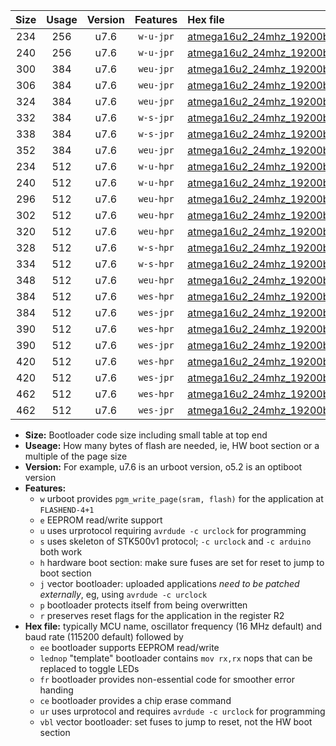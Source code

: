 |Size|Usage|Version|Features|Hex file|
|:-:|:-:|:-:|:-:|:--|
|234|256|u7.6|`w-u-jpr`|[atmega16u2_24mhz_19200bps_ur_vbl.hex](https://raw.githubusercontent.com/stefanrueger/urboot/main//atmega16u2_24mhz_19200bps_ur_vbl.hex)|
|240|256|u7.6|`w-u-jpr`|[atmega16u2_24mhz_19200bps_lednop_ur_vbl.hex](https://raw.githubusercontent.com/stefanrueger/urboot/main//atmega16u2_24mhz_19200bps_lednop_ur_vbl.hex)|
|300|384|u7.6|`weu-jpr`|[atmega16u2_24mhz_19200bps_ee_ur_vbl.hex](https://raw.githubusercontent.com/stefanrueger/urboot/main//atmega16u2_24mhz_19200bps_ee_ur_vbl.hex)|
|306|384|u7.6|`weu-jpr`|[atmega16u2_24mhz_19200bps_ee_lednop_ur_vbl.hex](https://raw.githubusercontent.com/stefanrueger/urboot/main//atmega16u2_24mhz_19200bps_ee_lednop_ur_vbl.hex)|
|324|384|u7.6|`weu-jpr`|[atmega16u2_24mhz_19200bps_ee_lednop_fr_ur_vbl.hex](https://raw.githubusercontent.com/stefanrueger/urboot/main//atmega16u2_24mhz_19200bps_ee_lednop_fr_ur_vbl.hex)|
|332|384|u7.6|`w-s-jpr`|[atmega16u2_24mhz_19200bps_vbl.hex](https://raw.githubusercontent.com/stefanrueger/urboot/main//atmega16u2_24mhz_19200bps_vbl.hex)|
|338|384|u7.6|`w-s-jpr`|[atmega16u2_24mhz_19200bps_lednop_vbl.hex](https://raw.githubusercontent.com/stefanrueger/urboot/main//atmega16u2_24mhz_19200bps_lednop_vbl.hex)|
|352|384|u7.6|`weu-jpr`|[atmega16u2_24mhz_19200bps_ee_lednop_fr_ce_ur_vbl.hex](https://raw.githubusercontent.com/stefanrueger/urboot/main//atmega16u2_24mhz_19200bps_ee_lednop_fr_ce_ur_vbl.hex)|
|234|512|u7.6|`w-u-hpr`|[atmega16u2_24mhz_19200bps_ur.hex](https://raw.githubusercontent.com/stefanrueger/urboot/main//atmega16u2_24mhz_19200bps_ur.hex)|
|240|512|u7.6|`w-u-hpr`|[atmega16u2_24mhz_19200bps_lednop_ur.hex](https://raw.githubusercontent.com/stefanrueger/urboot/main//atmega16u2_24mhz_19200bps_lednop_ur.hex)|
|296|512|u7.6|`weu-hpr`|[atmega16u2_24mhz_19200bps_ee_ur.hex](https://raw.githubusercontent.com/stefanrueger/urboot/main//atmega16u2_24mhz_19200bps_ee_ur.hex)|
|302|512|u7.6|`weu-hpr`|[atmega16u2_24mhz_19200bps_ee_lednop_ur.hex](https://raw.githubusercontent.com/stefanrueger/urboot/main//atmega16u2_24mhz_19200bps_ee_lednop_ur.hex)|
|320|512|u7.6|`weu-hpr`|[atmega16u2_24mhz_19200bps_ee_lednop_fr_ur.hex](https://raw.githubusercontent.com/stefanrueger/urboot/main//atmega16u2_24mhz_19200bps_ee_lednop_fr_ur.hex)|
|328|512|u7.6|`w-s-hpr`|[atmega16u2_24mhz_19200bps.hex](https://raw.githubusercontent.com/stefanrueger/urboot/main//atmega16u2_24mhz_19200bps.hex)|
|334|512|u7.6|`w-s-hpr`|[atmega16u2_24mhz_19200bps_lednop.hex](https://raw.githubusercontent.com/stefanrueger/urboot/main//atmega16u2_24mhz_19200bps_lednop.hex)|
|348|512|u7.6|`weu-hpr`|[atmega16u2_24mhz_19200bps_ee_lednop_fr_ce_ur.hex](https://raw.githubusercontent.com/stefanrueger/urboot/main//atmega16u2_24mhz_19200bps_ee_lednop_fr_ce_ur.hex)|
|384|512|u7.6|`wes-hpr`|[atmega16u2_24mhz_19200bps_ee.hex](https://raw.githubusercontent.com/stefanrueger/urboot/main//atmega16u2_24mhz_19200bps_ee.hex)|
|384|512|u7.6|`wes-jpr`|[atmega16u2_24mhz_19200bps_ee_vbl.hex](https://raw.githubusercontent.com/stefanrueger/urboot/main//atmega16u2_24mhz_19200bps_ee_vbl.hex)|
|390|512|u7.6|`wes-hpr`|[atmega16u2_24mhz_19200bps_ee_lednop.hex](https://raw.githubusercontent.com/stefanrueger/urboot/main//atmega16u2_24mhz_19200bps_ee_lednop.hex)|
|390|512|u7.6|`wes-jpr`|[atmega16u2_24mhz_19200bps_ee_lednop_vbl.hex](https://raw.githubusercontent.com/stefanrueger/urboot/main//atmega16u2_24mhz_19200bps_ee_lednop_vbl.hex)|
|420|512|u7.6|`wes-hpr`|[atmega16u2_24mhz_19200bps_ee_lednop_fr.hex](https://raw.githubusercontent.com/stefanrueger/urboot/main//atmega16u2_24mhz_19200bps_ee_lednop_fr.hex)|
|420|512|u7.6|`wes-jpr`|[atmega16u2_24mhz_19200bps_ee_lednop_fr_vbl.hex](https://raw.githubusercontent.com/stefanrueger/urboot/main//atmega16u2_24mhz_19200bps_ee_lednop_fr_vbl.hex)|
|462|512|u7.6|`wes-hpr`|[atmega16u2_24mhz_19200bps_ee_lednop_fr_ce.hex](https://raw.githubusercontent.com/stefanrueger/urboot/main//atmega16u2_24mhz_19200bps_ee_lednop_fr_ce.hex)|
|462|512|u7.6|`wes-jpr`|[atmega16u2_24mhz_19200bps_ee_lednop_fr_ce_vbl.hex](https://raw.githubusercontent.com/stefanrueger/urboot/main//atmega16u2_24mhz_19200bps_ee_lednop_fr_ce_vbl.hex)|

- **Size:** Bootloader code size including small table at top end
- **Useage:** How many bytes of flash are needed, ie, HW boot section or a multiple of the page size
- **Version:** For example, u7.6 is an urboot version, o5.2 is an optiboot version
- **Features:**
  + `w` urboot provides `pgm_write_page(sram, flash)` for the application at `FLASHEND-4+1`
  + `e` EEPROM read/write support
  + `u` uses urprotocol requiring `avrdude -c urclock` for programming
  + `s` uses skeleton of STK500v1 protocol; `-c urclock` and `-c arduino` both work
  + `h` hardware boot section: make sure fuses are set for reset to jump to boot section
  + `j` vector bootloader: uploaded applications *need to be patched externally*, eg, using `avrdude -c urclock`
  + `p` bootloader protects itself from being overwritten
  + `r` preserves reset flags for the application in the register R2
- **Hex file:** typically MCU name, oscillator frequency (16 MHz default) and baud rate (115200 default) followed by
  + `ee` bootloader supports EEPROM read/write
  + `lednop` "template" bootloader contains `mov rx,rx` nops that can be replaced to toggle LEDs
  + `fr` bootloader provides non-essential code for smoother error handing
  + `ce` bootloader provides a chip erase command
  + `ur` uses urprotocol and requires `avrdude -c urclock` for programming
  + `vbl` vector bootloader: set fuses to jump to reset, not the HW boot section
